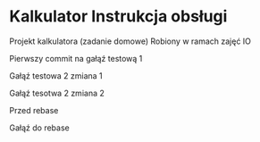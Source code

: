 # Kalkulator Instrukcja obsługi

Projekt kalkulatora (zadanie domowe)
Robiony w ramach zajęć IO


Pierwszy commit na gałąź testową 1

Gałąź testowa 2 zmiana 1

Gałąź tesotwa 2 zmiana 2

Przed rebase

Gałąź do rebase